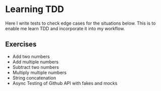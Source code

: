 # Learning TDD

Here I write tests to check edge cases for the situations below.
This is to enable me learn TDD and incorporate it into my workflow.

## Exercises

- Add two numbers
- Add multiple numbers
- Subtract two numbers
- Multiply multiple numbers
- String concatenation
- Async Testing of Github API with fakes and mocks
